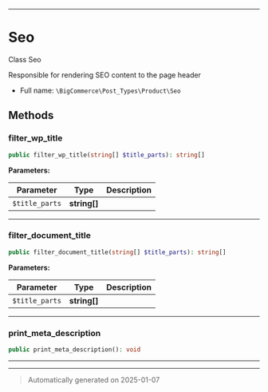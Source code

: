***

# Seo

Class Seo

Responsible for rendering SEO content to the page header

* Full name: `\BigCommerce\Post_Types\Product\Seo`




## Methods


### filter_wp_title



```php
public filter_wp_title(string[] $title_parts): string[]
```








**Parameters:**

| Parameter | Type | Description |
|-----------|------|-------------|
| `$title_parts` | **string[]** |  |





***

### filter_document_title



```php
public filter_document_title(string[] $title_parts): string[]
```








**Parameters:**

| Parameter | Type | Description |
|-----------|------|-------------|
| `$title_parts` | **string[]** |  |





***

### print_meta_description



```php
public print_meta_description(): void
```












***


***
> Automatically generated on 2025-01-07
